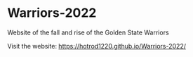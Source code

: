 # Warriors-2022
Website of the fall and rise of the Golden State Warriors

Visit the website:
https://hotrod1220.github.io/Warriors-2022/
